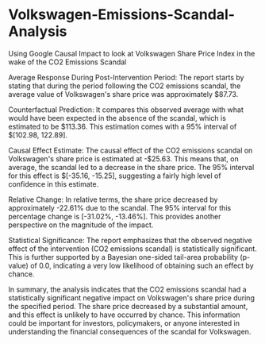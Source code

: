 # Volkswagen-Emissions-Scandal-Analysis
Using Google Causal Impact to look at Volkswagen Share Price Index in the wake of the CO2 Emissions Scandal

Average Response During Post-Intervention Period: The report starts by stating that during the period following the CO2 emissions scandal, the average value of Volkswagen's share price was approximately $87.73.

Counterfactual Prediction: It compares this observed average with what would have been expected in the absence of the scandal, which is estimated to be $113.36. This estimation comes with a 95% interval of $[102.98, 122.89].

Causal Effect Estimate: The causal effect of the CO2 emissions scandal on Volkswagen's share price is estimated at -$25.63. This means that, on average, the scandal led to a decrease in the share price. The 95% interval for this effect is $[-35.16, -15.25], suggesting a fairly high level of confidence in this estimate.

Relative Change: In relative terms, the share price decreased by approximately -22.61% due to the scandal. The 95% interval for this percentage change is [-31.02%, -13.46%]. This provides another perspective on the magnitude of the impact.

Statistical Significance: The report emphasizes that the observed negative effect of the intervention (CO2 emissions scandal) is statistically significant. This is further supported by a Bayesian one-sided tail-area probability (p-value) of 0.0, indicating a very low likelihood of obtaining such an effect by chance.

In summary, the analysis indicates that the CO2 emissions scandal had a statistically significant negative impact on Volkswagen's share price during the specified period. The share price decreased by a substantial amount, and this effect is unlikely to have occurred by chance. This information could be important for investors, policymakers, or anyone interested in understanding the financial consequences of the scandal for Volkswagen.
